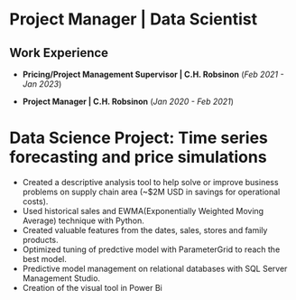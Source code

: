 # Project Manager | Data Scientist

## Work Experience
- **Pricing/Project Management Supervisor | C.H. Robsinon** (_Feb 2021 - Jan 2023_)
 
- **Project Manager | C.H. Robsinon** (_Jan 2020 - Feb 2021_)

# Data Science Project: Time series forecasting and price simulations
* Created a descriptive analysis tool to help solve or improve business problems on supply chain area (~$2M USD in savings for operational costs).
* Used historical sales and EWMA(Exponentially Weighted Moving Average) technique with Python.
* Created valuable features from the dates, sales, stores and family products.
* Optimized tuning of predctive model with ParameterGrid to reach the best model.
* Predictive model management on relational databases with SQL Server Management Studio.
* Creation of the visual tool in Power Bi
